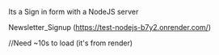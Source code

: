 Its a Sign in form with a NodeJS server

Newsletter_Signup (https://test-nodejs-b7y2.onrender.com/)

//Need ~10s to load (it's from render)
